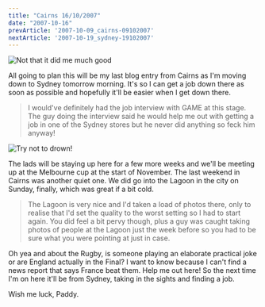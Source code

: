 ```yaml
---
title: "Cairns 16/10/2007"
date: "2007-10-16"
prevArticle: '2007-10-09_cairns-09102007'
nextArticle: '2007-10-19_sydney-19102007'
---
```

![Not that it did me much good](/images/P9180455.JPG "Not that it did me much good")

All going to plan this will be my last blog entry from Cairns as I'm moving down to Sydney tomorrow morning. It's so I can get a job down there as soon as possible and hopefully it'll be easier when I get down there.
> I would've definitely had the job interview with GAME at this stage. The guy doing the interview said he would help me out with getting a job in one of the Sydney stores but he never did anything so feck him anyway!

![Try not to drown!](/images/PA140128.JPG "Try not to drown!")

The lads will be staying up here for a few more weeks and we'll be meeting up at the Melbourne cup at the start of November. The last weekend in Cairns was another quiet one. We did go into the Lagoon in the city on Sunday, finally, which was great if a bit cold.
> The Lagoon is very nice and I'd taken a load of photos there, only to realise that I'd set the quality to the worst setting so I had to start again. You did feel a bit pervy though, plus a guy was caught taking photos of people at the Lagoon just the week before so you had to be sure what you were pointing at just in case.

Oh yea and about the Rugby, is someone playing an elaborate practical joke or are England actually in the Final? I want to know because I can't find a news report that says France beat them. Help me out here! So the next time I'm on here it'll be from Sydney, taking in the sights and finding a job.

Wish me luck,
Paddy.